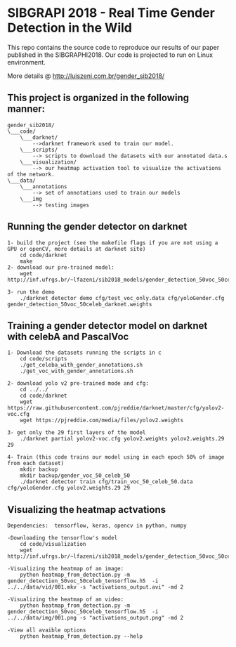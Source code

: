 # SIBGRAPI 2018 -  Real Time Gender Detection in the Wild #
This repo contains the source code to reproduce our results of our paper published in the SIBGRAPHI2018. Our code is projected to run on Linux environment.

More details @  http://luiszeni.com.br/gender_sib2018/

## This project is organized in the following manner:

	gender_sib2018/
	\___code/
		\___darknet/
			-->darknet framework used to train our model.
		\___scripts/
			--> scripts to download the datasets with our annotated data.s
		\___visualization/
			--> our heatmap activation tool to visualize the activations of the network.
	\___data/
		\___annotations
			--> set of annotations used to train our models
		\___img
			--> testing images

## Running the gender detector on darknet
	
	1- build the project (see the makefile flags if you are not using a GPU or openCV, more details at darknet site)
		cd code/darknet
		make
	2- download our pre-trained model:
		wget http://inf.ufrgs.br/~lfazeni/sib2018_models/gender_detection_50voc_50celeb_darknet.weights

	3- run the demo
		./darknet detector demo cfg/test_voc_only.data cfg/yoloGender.cfg gender_detection_50voc_50celeb_darknet.weights

## Training a gender detector model on darknet with celebA and PascalVoc
	1- Download the datasets running the scripts in c
		cd code/scripts
		./get_celeba_with_gender_annotations.sh
		./get_voc_with_gender_annotations.sh

	2- download yolo v2 pre-trained mode and cfg:
		cd ../../
		cd code/darknet
		wget https://raw.githubusercontent.com/pjreddie/darknet/master/cfg/yolov2-voc.cfg
		wget https://pjreddie.com/media/files/yolov2.weights

	3- get only the 29 first layers of the model
		./darknet partial yolov2-voc.cfg yolov2.weights yolov2.weights.29 29

	4- Train (this code trains our model using in each epoch 50% of image from each dataset)
		mkdir backup
		mkdir backup/gender_voc_50_celeb_50
		./darknet detector train cfg/train_voc_50_celeb_50.data cfg/yoloGender.cfg yolov2.weights.29 29


## Visualizing the heatmap actvations
	Dependencies:  tensorflow, keras, opencv in python, numpy

	-Downloading the tensorflow's model 
		cd code/visualization
		wget http://inf.ufrgs.br/~lfazeni/sib2018_models/gender_detection_50voc_50celeb_darknet.weights
	
	-Visualizing the heatmap of an image:
		python heatmap_from_detection.py -m gender_detection_50voc_50celeb_tensorflow.h5  -i ../../data/vid/001.mkv -s "activations_output.avi" -md 2
	
	-Visualizing the heatmap of an video:
		python heatmap_from_detection.py -m gender_detection_50voc_50celeb_tensorflow.h5  -i ../../data/img/001.png -s "activations_output.png" -md 2

	-View all avaible options
		python heatmap_from_detection.py --help


